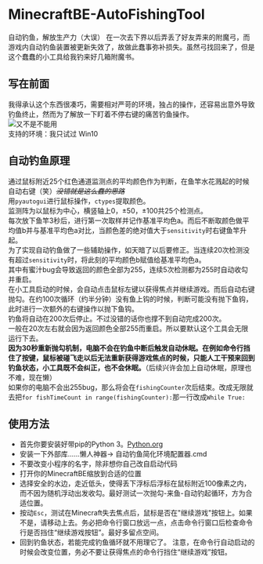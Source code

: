 # MinecraftBE-AutoFishingTool
  自动钓鱼，解放生产力（大误）
  在一次去下界以后弄丢了好友弄来的附魔弓，而游戏内自动钓鱼装置被更新失效了，故做此蠢事弥补损失。虽然弓找回来了，但是这个蠢蠢的小工具给我钓来好几箱附魔书。

## 写在前面
  我得承认这个东西很凑巧，需要相对严苛的环境，独占的操作，还容易出意外导致钓鱼终止，然而为了解放一下盯着不停右键的痛苦钓鱼操作。<br>
![又不是不能用](https://timgsa.baidu.com/timg?image&quality=80&size=b9999_10000&sec=1595955470235&di=022176a7e5d283642446ecca672a93cb&imgtype=0&src=http%3A%2F%2Fbbs-static.smartisan.cn%2Fdata%2Fattachment%2Fforum%2F201811%2F23%2F185450dmavxh9r5ebbn1ez.jpg)<br>
  支持的环境：我只试过 Win10

## 自动钓鱼原理
  通过鼠标附近25个红色通道监测点的平均颜色作为判断，在鱼竿水花溅起的时候自动右键（笑）~~*没错就是这么蠢的思路*~~<br>
  用`pyautogui`进行鼠标操作，`ctypes`提取颜色。<br>
  监测阵为以鼠标为中心，横竖轴上0，±50，±100共25个检测点。<br>
  每次放下鱼竿3秒后，进行第一次取样并记作基准平均色a。而后不断取颜色做平均值b并与基准平均色a对比，当颜色差的绝对值大于`sensitivity`时右键鱼竿升起。<br>
  为了实现自动钓鱼做了一些辅助操作，如天暗了以后要修正。当连续20次检测没有超过`sensitivity`时，将此刻的平均颜色b赋值给基准平均色a。<br>
  其中有蜜汁bug会导致返回的颜色全部为255，连续5次检测都为255时自动收勾并重启。<br>
  在小工具启动的时候，会自动点击鼠标左键以获得焦点并继续游戏。而后自动右键抛勾。在约100次循环（约半分钟）没有鱼上钩的时候，判断可能没有抛下鱼钩，此时进行一次额外的右键操作以抛下鱼钩。<br>
  钓鱼将自动在200次后停止。不过没错的话你也撑不到自动完成200次。<br>
  一般在20次左右就会因为返回颜色全部255而重启。所以要默认这个工具会无限运行下去。<br>
**因为30秒重新抛勾机制，电脑不会在钓鱼中断后触发自动休眠。在例如命令行挡住了按键，鼠标被碰飞走以后无法重新获得游戏焦点的时候，只能人工干预来回到钓鱼状态，小工具既不会纠正，也不会休眠。**（后续兴许会加上自动休眠，原理也不难，现在懒）<br>
  如果你的电脑不会出255bug，那么将会在`fishingCounter`次后结束。改成无限就去把`for fishTimeCount in range(fishingCounter):`那一行改成`While True:`

## 使用方法
- 首先你要安装好带pip的Python 3。[Python.org](https://www.python.org)
- 安装一下外部库……懒人神器→ 自动钓鱼简化环境配置器.cmd
- 不要改变小程序的名字，除非想你自己改自启动代码
- 打开你的MinecraftBE缩放到合适的位置
- 选择安全的水边，走近低头，使得丢下浮标后浮标在鼠标附近100像素之内，而不因为随机浮动出发收勾。最好测试一次抛勾-来鱼-自动钓起循环，方为合适位置。
- 按动`Esc`，测试在Minecraft失去焦点后，鼠标是否在"继续游戏"按钮上。如果不是，请移动上去。务必把命令行窗口放远一点，点击命令行窗口后检查命令行是否挡住“继续游戏按钮”。最好多留点空间。
- 回到钓鱼状态，若能完成钓鱼循环就不用理它了。
注意，在命令行自动启动的时候会改变位置，务必不要让获得焦点的命令行挡住“继续游戏”按钮。
